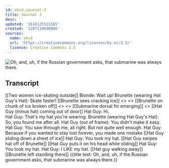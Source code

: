 ```yaml
---
id: xkcd.journal-3
title: Journal 3
desc: ''
updated: '1616125521585'
created: '1207119600000'
sources:
  name: xkcd
  url: 'https://creativecommons.org/licenses/by-nc/2.5/'
  license: Creative Commons 2.5
---
```

![Oh, and, uh, if the Russian government asks, that submarine was always there.](https://imgs.xkcd.com/comics/journal_3.png)

## Transcript
[[Two women ice-skating outside]]
Blonde: Wait up!
Brunette (wearing Hat Guy's Hat): Skate faster!
[[Brunette sees cracking ice]] 
<<Crack>> <<Crack>>
[[Brunette on chunk of ice broken off]] 
<<Crack>> <<Rumble>>
[[Submarine dorsal fin emerging]]
<<Awooga>>
[[Hat Guy (minus hat) coming out of door]]
Hat Guy: Hi.  
Hat Guy: That's my hat you're wearing.
Brunette (wearing Hat Guy's Hat):  So, you found me after all.
Hat Guy (out of frame): You didn't make it easy.
Hat Guy: You saw through me, all right.  But not quite well enough.
Hat Guy: Because if you wanted to stay lost forever, you made one mistake
[[Hat Guy sliding down a sheet of ice]]
Hat Guy: You took my hat.
[[Hat Guy swipes hat off of Brunette]]
[[Hat Guy puts it on his head while sliding]]
Hat Guy: You took my hat.
Hat Guy: I LIKE my hat.
[[Hat guy walking away]]
[[Brunette left standing there]]
{{title text: Oh, and, uh, if the Russian government asks, that submarine was always there.}}

